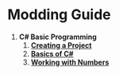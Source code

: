 # Modding Guide #

1. **C# Basic Programming**
   1. **[Creating a Project](./english/1-CSharp-Basic-Programming/1-Creating-a-Project.md)**
   2. **[Basics of C#](./english/1-CSharp-Basic-Programming/2-Basics-of-CSharp.md)**
   3. **[Working with Numbers](./english/1-CSharp-Basic-Programming/3-Working-with-Numbers.md)**